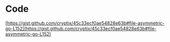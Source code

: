 # Code

[https://gist.github.com/cryptix/45c33ecf0ae54828e63b#file-asymmetric-go-L152](https://gist.github.com/cryptix/45c33ecf0ae54828e63b#file-asymmetric-go-L152)
